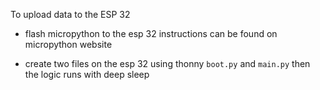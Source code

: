 To upload data to the ESP 32

- flash micropython to the esp 32 instructions can be found on micropython website

- create two files on the esp 32 using thonny `boot.py` and `main.py` then the logic runs with deep sleep